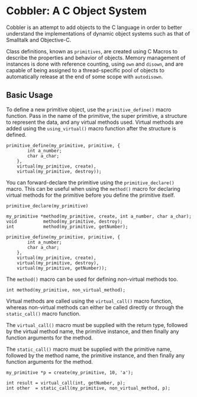 Cobbler: A C Object System
=======

Cobbler is an attempt to add objects to the C language in order to better understand the implementations of dynamic object systems such as that of Smalltalk and Objective-C.

Class definitions, known as `primitives`, are created using C Macros to describe the properties and behavior of objects. Memory management of instances is done with reference counting, using `own` and `disown`, and are capable of being assigned to a thread-specific pool of objects to automatically release at the end of some scope with `autodisown`.

## Basic Usage

To define a new primitive object, use the `primitive_define()` macro function.
Pass in the name of the primitive, the super primitive, a structure to represent the data, and any virtual methods used. Virtual methods are added using the `using_virtual()` macro function after the structure is defined.

	primitive_define(my_primitive, primitive, {
			int a_number;
			char a_char;
		},
		virtual(my_primitive, create),
		virtual(my_primitive, destroy));

You can forward-declare the primitive using the `primitive_declare()` macro.
This can be useful when using the `method()` macro for declaring virtual methods for the primitive before you define the primitive itself.

	primitive_declare(my_primitive)

	my_primitive *method(my_primitive, create, int a_number, char a_char);
	void          method(my_primitive, destroy);
	int           method(my_primitive, getNumber);

	primitive_define(my_primitive, primitive, {
			int a_number;
			char a_char;
		},
		virtual(my_primitive, create),
		virtual(my_primitive, destroy),
		virtual(my_primitive, getNumber));

The `method()` macro can be used for defining non-virtual methods too.

	int method(my_primitive, non_virtual_method);

Virtual methods are called using the `virtual_call()` macro function, whereas non-virtual methods can either be called directly or through the `static_call()` macro function. 

The `virtual_call()` macro must be supplied with the return type, followed by the virtual method name, the primitive instance, and then finally any function arguments for the method.

The `static_call()` macro must be supplied with the primitive name, followed by the method name, the primitive instance, and then finally any function arguments for the method.

	my_primitive *p = create(my_primitive, 10, 'a');

	int result = virtual_call(int, getNumber, p);
	int other  = static_call(my_primitive, non_virtual_method, p);

